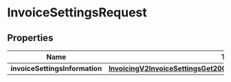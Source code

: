 
# InvoiceSettingsRequest

## Properties
Name | Type | Description | Notes
------------ | ------------- | ------------- | -------------
**invoiceSettingsInformation** | [**InvoicingV2InvoiceSettingsGet200ResponseInvoiceSettingsInformation**](InvoicingV2InvoiceSettingsGet200ResponseInvoiceSettingsInformation.md) |  |  [optional]



